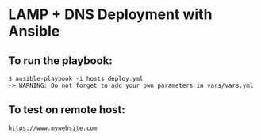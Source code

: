 # LAMP + DNS Deployment with Ansible

## To run the playbook:
    $ ansible-playbook -i hosts deploy.yml
    -> WARNING: Do not forget to add your own parameters in vars/vars.yml

## To test on remote host:
    https://www.mywebsite.com
